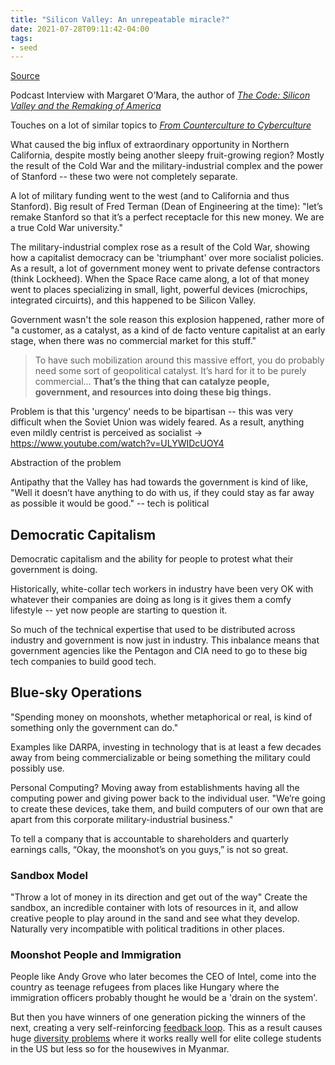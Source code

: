 ```yaml
---
title: "Silicon Valley: An unrepeatable miracle?"
date: 2021-07-28T09:11:42-04:00
tags:
- seed
---
```


[Source](https://www.aei.org/economics/silicon-valley-an-unrepeatable-miracle-a-long-read-qa-with-margaret-omara/)

Podcast Interview with Margaret O’Mara, the author of _[The Code: Silicon Valley and the Remaking of America](https://www.amazon.com/Code-Silicon-Valley-Remaking-America/dp/0399562184)_

Touches on a lot of similar topics to [*From Counterculture to Cyberculture*](thoughts/From%20Counterculture%20to%20Cyberculture.md)

What caused the big influx of extraordinary opportunity in Northern California, despite mostly being another sleepy fruit-growing region? Mostly the result of the Cold War and the military-industrial complex and the power of Stanford -- these two were not completely separate.

A lot of military funding went to the west (and to California and thus Stanford). Big result of Fred Terman (Dean of Engineering at the time): "let’s remake Stanford so that it’s a perfect receptacle for this new money. We are a true Cold War university."

The military-industrial complex rose as a result of the Cold War, showing how a capitalist democracy can be 'triumphant' over more socialist policies. As a result, a lot of government money went to private defense contractors (think Lockheed). When the Space Race came along, a lot of that money went to places specializing in small, light, powerful devices (microchips, integrated circuirts), and this happened to be Silicon Valley.

Government wasn't the sole reason this explosion happened, rather more of "a customer, as a catalyst, as a kind of de facto venture capitalist at an early stage, when there was no commercial market for this stuff."

> To have such mobilization around this massive effort, you do probably need some sort of geopolitical catalyst. It’s hard for it to be purely commercial...  **That’s the thing that can catalyze people, government, and resources into doing these big things.**

Problem is that this 'urgency' needs to be bipartisan -- this was very difficult when the Soviet Union was widely feared. As a result, anything even mildly centrist is perceived as socialist -> https://www.youtube.com/watch?v=ULYWIDcUOY4

Abstraction of the problem

Antipathy that the Valley has had towards the government is kind of like, "Well it doesn’t have anything to do with us, if they could stay as far away as possible it would be good." -- tech is political

## Democratic Capitalism
Democratic capitalism and the ability for people to protest what their government is doing.

Historically, white-collar tech workers in industry have been very OK with whatever their companies are doing as long is it gives them a comfy lifestyle -- yet now people are starting to question it.

So much of the technical expertise that used to be distributed across industry and government is now just in industry. This inbalance means that government agencies like the Pentagon and CIA need to go to these big tech companies to build good tech.

## Blue-sky Operations
"Spending money on moonshots, whether metaphorical or real, is kind of something only the government can do."

Examples like DARPA, investing in technology that is at least a few decades away from being commercializable or being something the military could possibly use.

Personal Computing? Moving away from establishments having all the computing power and giving power back to the individual user. "We’re going to create these devices, take them, and build computers of our own that are apart from this corporate military-industrial business."

To tell a company that is accountable to shareholders and quarterly earnings calls, “Okay, the moonshot’s on you guys,” is not so great.

### Sandbox Model
"Throw a lot of money in its direction and get out of the way" Create the sandbox, an incredible container with lots of resources in it, and allow creative people to play around in the sand and see what they develop. Naturally very incompatible with political traditions in other places.

### Moonshot People and Immigration
People like Andy Grove who later becomes the CEO of Intel, come into the country as teenage refugees from places like Hungary where the immigration officers probably thought he would be a 'drain on the system'.

But then you have winners of one generation picking the winners of the next, creating a very self-reinforcing [feedback loop](thoughts/feedback%20loops.md). This as a result causes huge [diversity problems](thoughts/Design%20Justice.md) where it works really well for elite college students in the US but less so for the housewives in Myanmar.


